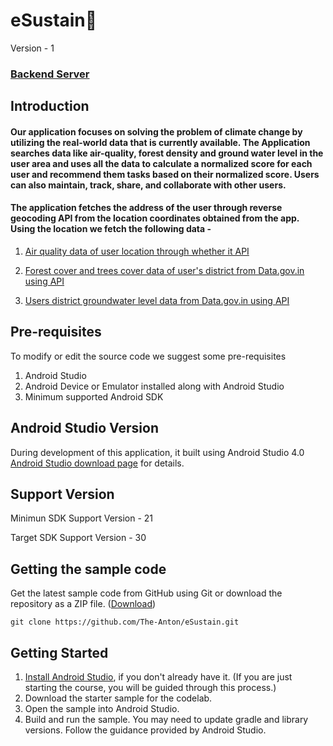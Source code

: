 # eSustain🌳
Version - 1

### [Backend Server](https://github.com/The-Anton/eSustain_Backend)

Introduction
------------

#### Our application focuses on solving the problem of climate change by utilizing the real-world data that is currently available. The Application searches data like air-quality, forest density and ground water level in the user area and uses all the data to calculate a normalized score for each user and recommend them tasks based on their normalized score. Users can also maintain, track, share, and collaborate with other users.

#### The application fetches the address of the user through reverse geocoding API from the location coordinates obtained from the app. Using the location we fetch the following data - 

1. [Air quality data of user location through whether it API](https://www.weatherbit.io/api/airquality-current)

2. [Forest cover and trees cover data of user's district from Data.gov.in using API](https://data.gov.in/resources/stateut-wise-tree-cover-estimates-india-state-forest-report-isfr-during-2015from-ministry/api#/Resource/get_resource_4b573150_4b0e_4a38_9f4b_ae643de88f09)

3. [Users district groundwater level data from Data.gov.in using API](https://data.gov.in/resources/district-wise-dynamic-ground-water-resources-july-2017-0)



Pre-requisites
--------------

To modify or edit the source code we suggest some pre-requisites

1. Android Studio
2. Android Device or Emulator installed along with Android Studio
3. Minimum supported Android SDK

Android Studio Version
----------------------

During development of this application, it built using Android Studio 4.0
[Android Studio download page](https://developer.android.com/studio) for details.  

Support Version
----------------------

Minimun SDK Support Version - 21

Target SDK Support Version - 30

## Getting the sample code

Get the latest sample code from GitHub using Git or download the repository as a ZIP file.
([Download](https://github.com/The-Anton/eSustain/archive/refs/heads/main.zip))

    git clone https://github.com/The-Anton/eSustain.git

Getting Started
---------------

1. [Install Android Studio](https://developer.android.com/studio/install.html),
if you don't already have it. (If you are just starting the course, you will be guided
through this process.)
2. Download the starter sample for the codelab.
2. Open the sample into Android Studio.
3. Build and run the sample. You may need to update gradle and library versions. 
Follow the guidance provided by Android Studio. 
